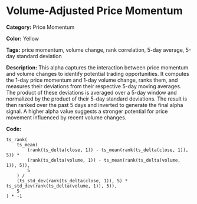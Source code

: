 # Volume-Adjusted Price Momentum

**Category:**
Price Momentum

**Color:**
Yellow

**Tags:**
price momentum, volume change, rank correlation, 5-day average, 5-day standard deviation

**Description:**
This alpha captures the interaction between price momentum and volume changes to identify potential trading opportunities.
It computes the 1-day price momentum and 1-day volume change, ranks them, and measures their deviations from their 
respective 5-day moving averages. The product of these deviations is averaged over a 5-day window and normalized by the
product of their 5-day standard deviations. The result is then ranked over the past 5 days and inverted to generate the final
alpha signal. A higher alpha value suggests a stronger potential for price movement influenced by recent volume changes.

**Code:**
```fastexpression
ts_rank(
    ts_mean(
        (rank(ts_delta(close, 1)) - ts_mean(rank(ts_delta(close, 1)), 5)) *
        (rank(ts_delta(volume, 1)) - ts_mean(rank(ts_delta(volume, 1)), 5)),
        5
    ) /
    (ts_std_dev(rank(ts_delta(close, 1)), 5) * ts_std_dev(rank(ts_delta(volume, 1)), 5)),
    5
) * -1
```

